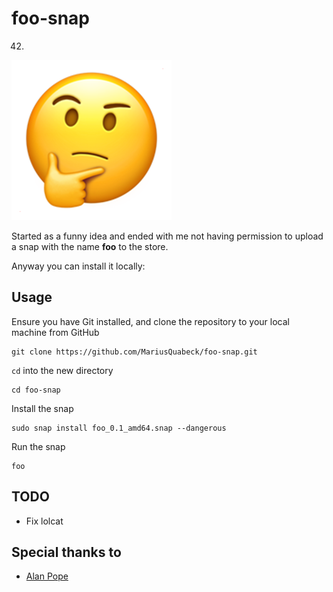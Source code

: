 # foo-snap
42.
![alt text](https://raw.githubusercontent.com/MariusQuabeck/foo-snap/master/foo.png "foo logo")


Started as a funny idea and ended with me not having permission to upload a snap with the name **foo** to the store.

Anyway you can install it locally:

Usage
-----

Ensure you have Git installed, and clone the repository to your local machine from GitHub
```
git clone https://github.com/MariusQuabeck/foo-snap.git
```
`cd` into the new directory
```
cd foo-snap
```
Install the snap
```
sudo snap install foo_0.1_amd64.snap --dangerous
```
Run the snap
```
foo
```
TODO
------
- Fix lolcat

Special thanks to
------
- [Alan Pope](https://github.com/popey)
